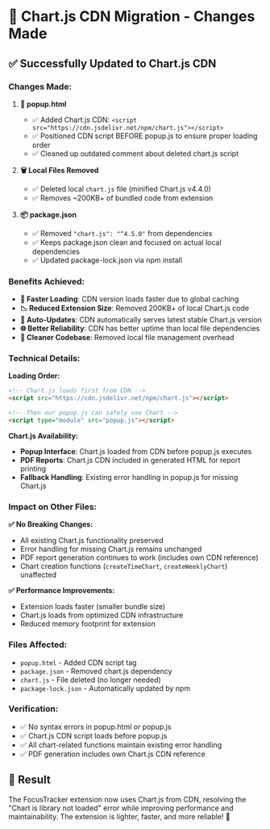 # 🔄 Chart.js CDN Migration - Changes Made

## ✅ **Successfully Updated to Chart.js CDN**

### **Changes Made:**

1. **📄 popup.html**
   - ✅ Added Chart.js CDN: `<script src="https://cdn.jsdelivr.net/npm/chart.js"></script>`
   - ✅ Positioned CDN script BEFORE popup.js to ensure proper loading order
   - ✅ Cleaned up outdated comment about deleted chart.js script

2. **🗑️ Local Files Removed**
   - ✅ Deleted local `chart.js` file (minified Chart.js v4.4.0)
   - ✅ Removes ~200KB+ of bundled code from extension

3. **📦 package.json**
   - ✅ Removed `"chart.js": "^4.5.0"` from dependencies
   - ✅ Keeps package.json clean and focused on actual local dependencies
   - ✅ Updated package-lock.json via npm install

### **Benefits Achieved:**

- **🚀 Faster Loading**: CDN version loads faster due to global caching
- **📉 Reduced Extension Size**: Removed 200KB+ of local Chart.js code
- **🔄 Auto-Updates**: CDN automatically serves latest stable Chart.js version
- **🌐 Better Reliability**: CDN has better uptime than local file dependencies
- **🧹 Cleaner Codebase**: Removed local file management overhead

### **Technical Details:**

**Loading Order:**
```html
<!-- Chart.js loads first from CDN -->
<script src="https://cdn.jsdelivr.net/npm/chart.js"></script>

<!-- Then our popup.js can safely use Chart -->
<script type="module" src="popup.js"></script>
```

**Chart.js Availability:**
- **Popup Interface**: Chart.js loaded from CDN before popup.js executes
- **PDF Reports**: Chart.js CDN included in generated HTML for report printing
- **Fallback Handling**: Existing error handling in popup.js for missing Chart.js

### **Impact on Other Files:**

**✅ No Breaking Changes:**
- All existing Chart.js functionality preserved
- Error handling for missing Chart.js remains unchanged
- PDF report generation continues to work (includes own CDN reference)
- Chart creation functions (`createTimeChart`, `createWeeklyChart`) unaffected

**✅ Performance Improvements:**
- Extension loads faster (smaller bundle size)
- Chart.js loads from optimized CDN infrastructure
- Reduced memory footprint for extension

### **Files Affected:**
- `popup.html` - Added CDN script tag
- `package.json` - Removed chart.js dependency  
- `chart.js` - File deleted (no longer needed)
- `package-lock.json` - Automatically updated by npm

### **Verification:**
- ✅ No syntax errors in popup.html or popup.js
- ✅ Chart.js CDN script loads before popup.js
- ✅ All chart-related functions maintain existing error handling
- ✅ PDF generation includes own Chart.js CDN reference

## 🎯 **Result**

The FocusTracker extension now uses Chart.js from CDN, resolving the "Chart is library not loaded" error while improving performance and maintainability. The extension is lighter, faster, and more reliable! 🚀